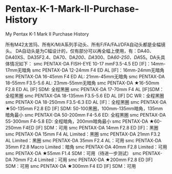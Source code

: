 # Pentax-K-1-Mark-II-Purchase-History
My Pentax K-1 Mark II Purchase History

所有M42太苦玛、所有K/M/A系列手动头、所有F/FA/FAJ/DFA自动头都是全幅镜头。
DA自动头是为C幅设计的，仅有部分可以再全幅上使用，有：DA40、DA40XS、DA35F2.4、DA70、DA*200、DA*300、DA*60-250、DA*55。DA头具体情况如下：
smc PENTAX-DA FISH-EYE 10-17 mmF3.5-4.5 ED [IF]：14mm-17mm无暗角
smc PENTAX-DA 12-24mm F4 ED AL [IF]：16mm-24mm无暗角
smc PENTAX-DA 16-45mm F4 ED AL: 21mm-45mm无暗角
smc PENTAX-DA 18-55mm F3.5-5.6 AL: 23mm-55mm无暗角
smc PENTAX-DA ★16-50mm F2.8 ED AL [IF] SDM: 全程黑圈
smc PENTAX-DA 17-70mm F4 AL [IF]SDM：全程黑圈
smc PENTAX-DA 18-135mm F3.5-5.6 ED AL [IF] DC WR：全程黑圈
smc PENTAX-DA 18-250mm F3.5-6.3 ED AL [IF]：全程黑圈
smc PENTAX-DA ★50-135mm F2.8 ED [IF] SDM: 50-100黑圈，100mm-135mm暗角，135mm暗角最小
smc PENTAX-DA 50-200mm F4-5.6 ED: 全程黑圈
smc PENTAX-DA 55-300mm F4-5.8 ED: 全程暗角，200mm暗角最小
smc PENTAX-DA ★60-250mm F4ED [IF] SDM：可用
smc PENTAX-DA 14mm F2.8 ED [IF]：黑圈
smc PENTAX-DA 15mm F4 AL Limited：黑圈
smc PENTAX-DA 21mm F3.2 AL Limited：黑圈
smc PENTAX-DA 35mm F2.4 AL：可用
smc PENTAX-DA 35mm F2.8 Macro Limited：暗角
smc PENTAX-DA 40mm F2.8 Limited：可用
smc PENTAX-DA ★55mm F1.4 SDM：可用（待进一步测试）
smc PENTAX-DA 70mm F2.4 Limited：可用
smc PENTAX-DA ★200mm F2.8 ED [IF] SDM：可用
smc PENTAX-DA ★300mm F4 ED [IF] SDM：可用
